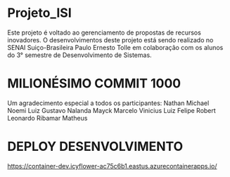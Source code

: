# Projeto_ISI
Este projeto é voltado ao gerenciamento de propostas de recursos inovadores. O desenvolvimentos deste projeto está sendo realizado no SENAI Suiço-Brasileira Paulo Ernesto Tolle em colaboração com os alunos do 3° semestre de Desenvolvimento de Sistemas.

# MILIONÉSIMO COMMIT 1000

Um agradecimento especial a todos os participantes:
Nathan
Michael
Noemi
Luiz Gustavo
Nalanda
Mayck
Marcelo
Vinicius
Luiz Felipe
Robert
Leonardo
Ribamar
Matheus

# DEPLOY DESENVOLVIMENTO

https://container-dev.icyflower-ac75c6b1.eastus.azurecontainerapps.io/
